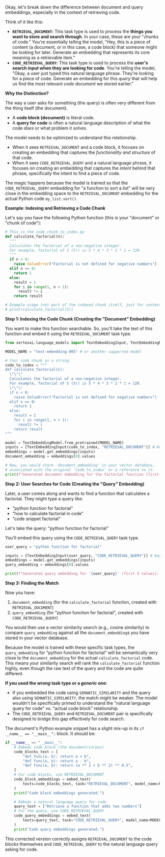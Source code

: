 Okay, let's break down the difference between document and query embeddings, especially in the context of retrieving code.

Think of it like this:

*   **`RETRIEVAL_DOCUMENT`:** This task type is used to process the **things you want to store and search through**. In your case, these are your "chunks of code." You're essentially telling the model, "Hey, this is a piece of content (a document, or in this case, a code block) that someone might be looking for later. Generate an embedding that represents its core meaning as a retrievable item."
*   **`CODE_RETRIEVAL_QUERY`:** This task type is used to process the **user's search input when they are looking for code**. You're telling the model, "Okay, a user just typed this natural language phrase. They're looking for a piece of code. Generate an embedding for this *query* that will help us find the most relevant *code document* we stored earlier."

**Why the Distinction?**

The way a user asks for something (the query) is often very different from the thing itself (the document).

*   A **code block (document)** is literal code.
*   A **query for code** is often a natural language description of what the code *does* or what problem it *solves*.

The model needs to be optimized to understand this relationship.
*   When it sees `RETRIEVAL_DOCUMENT` and a code block, it focuses on creating an embedding that captures the *functionality and structure* of that code.
*   When it sees `CODE_RETRIEVAL_QUERY` and a natural language phrase, it focuses on creating an embedding that captures the *intent* behind that phrase, specifically the intent to find a piece of code.

The magic happens because the model is trained so that the `CODE_RETRIEVAL_QUERY` embedding for "a function to sort a list" will be very close in the embedding space to the `RETRIEVAL_DOCUMENT` embedding for the actual Python code `my_list.sort()`.

**Example: Indexing and Retrieving a Code Chunk**

Let's say you have the following Python function (this is your "document" or "chunk of code"):

```python
# This is the code_chunk_to_index.py
def calculate_factorial(n):
  """
  Calculates the factorial of a non-negative integer.
  For example, factorial of 5 (5!) is 5 * 4 * 3 * 2 * 1 = 120.
  """
  if n < 0:
    raise ValueError("Factorial is not defined for negative numbers")
  elif n == 0:
    return 1
  else:
    result = 1
    for i in range(1, n + 1):
      result *= i
    return result

# Example usage (not part of the indexed chunk itself, just for context)
# print(calculate_factorial(5))
```

**Step 1: Indexing the Code Chunk (Creating the "Document" Embedding)**

You want to make this function searchable. So, you'll take the text of this function and embed it using the `RETRIEVAL_DOCUMENT` task type.

```python
from vertexai.language_models import TextEmbeddingInput, TextEmbeddingModel

MODEL_NAME = "text-embedding-005" # or another supported model

# Your code chunk as a string
code_to_index = """
def calculate_factorial(n):
  \"\"\"
  Calculates the factorial of a non-negative integer.
  For example, factorial of 5 (5!) is 5 * 4 * 3 * 2 * 1 = 120.
  \"\"\"
  if n < 0:
    raise ValueError("Factorial is not defined for negative numbers")
  elif n == 0:
    return 1
  else:
    result = 1
    for i in range(1, n + 1):
      result *= i
    return result
"""

model = TextEmbeddingModel.from_pretrained(MODEL_NAME)
inputs = [TextEmbeddingInput(code_to_index, "RETRIEVAL_DOCUMENT")] # Key part!
embeddings = model.get_embeddings(inputs)
document_embedding = embeddings[0].values

# Now, you would store 'document_embedding' in your vector database,
# associated with the original 'code_to_index' or a reference to it.
print(f"Generated document embedding for the factorial function (first 5 values): {document_embedding[:5]}")
```

**Step 2: User Searches for Code (Creating the "Query" Embedding)**

Later, a user comes along and wants to find a function that calculates a factorial. They might type a query like:

*   "python function for factorial"
*   "how to calculate factorial in code"
*   "code snippet factorial"

Let's take the query: "python function for factorial"

You'll embed this query using the `CODE_RETRIEVAL_QUERY` task type.

```python
user_query = "python function for factorial"

inputs = [TextEmbeddingInput(user_query, "CODE_RETRIEVAL_QUERY")] # Key part!
embeddings = model.get_embeddings(inputs)
query_embedding = embeddings[0].values

print(f"Generated query embedding for '{user_query}' (first 5 values): {query_embedding[:5]}")
```

**Step 3: Finding the Match**

Now you have:
1.  `document_embedding` (for the `calculate_factorial` function, created with `RETRIEVAL_DOCUMENT`)
2.  `query_embedding` (for "python function for factorial", created with `CODE_RETRIEVAL_QUERY`)

You would then use a vector similarity search (e.g., cosine similarity) to compare `query_embedding` against all the `document_embedding`s you have stored in your vector database.

Because the model is trained with these specific task types, the `query_embedding` for "python function for factorial" will be semantically very close to the `document_embedding` for the actual `calculate_factorial` code. This means your similarity search will rank the `calculate_factorial` function highly, even though the raw text of the query and the code are quite different.

**If you used the *wrong* task type or a *generic* one:**

*   If you embedded the code using `SEMANTIC_SIMILARITY` and the query also using `SEMANTIC_SIMILARITY`, the match might be weaker. The model wouldn't be specifically primed to understand the "natural language query for code" vs. "actual code block" relationship.
*   The `CODE_RETRIEVAL_QUERY` and `RETRIEVAL_DOCUMENT` pair is specifically designed to bridge this gap effectively for code search.

The document's Python example snippet has a slight mix-up in its `if __name__ == "__main__":` block. It should be:

```python
if __name__ == "__main__":
    # Embeds code block (the document/corpus)
    code_blocks_text = [
        "def func(a, b): return a + b",
        "def func(a, b): return a - b",
        "def func(a, b): return (a ** 2 + b ** 2) ** 0.5",
    ]
    # For code blocks, use RETRIEVAL_DOCUMENT
    code_block_embeddings = embed_text(
        texts=code_blocks_text, task="RETRIEVAL_DOCUMENT", model_name=MODEL_NAME #, dimensionality=DIMENSIONALITY # dimensionality is optional for 005
    )
    print("Code block embeddings generated.")

    # Embeds a natural language query for code
    query_text = ["Retrieve a function that adds two numbers"]
    # For the query, use CODE_RETRIEVAL_QUERY
    code_query_embeddings = embed_text(
        texts=query_text, task="CODE_RETRIEVAL_QUERY", model_name=MODEL_NAME #, dimensionality=DIMENSIONALITY
    )
    print("Code query embeddings generated.")
```
This corrected version correctly assigns `RETRIEVAL_DOCUMENT` to the code blocks themselves and `CODE_RETRIEVAL_QUERY` to the natural language query asking for code.